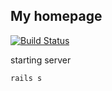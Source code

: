 ## My homepage
[![Build Status](https://travis-ci.org/kevinegstorf/homepage-blog.svg?branch=develop)](https://travis-ci.org/kevinegstorf/homepage-blog)

starting server

```
rails s
```
